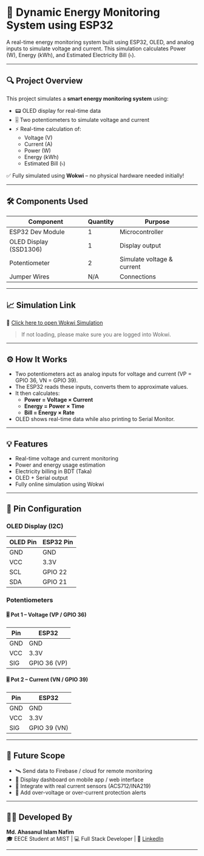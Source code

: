 # 🔌 Dynamic Energy Monitoring System using ESP32

A real-time energy monitoring system built using ESP32, OLED, and analog inputs to simulate voltage and current. This simulation calculates Power (W), Energy (kWh), and Estimated Electricity Bill (৳).

---

## 🔍 Project Overview

This project simulates a **smart energy monitoring system** using:
- 📟 OLED display for real-time data
- 🎚️ Two potentiometers to simulate voltage and current
- ⚡ Real-time calculation of:
  - Voltage (V)
  - Current (A)
  - Power (W)
  - Energy (kWh)
  - Estimated Bill (৳)

✅ Fully simulated using **Wokwi** – no physical hardware needed initially!

---

## 🛠️ Components Used

| Component         | Quantity | Purpose                     |
|------------------|----------|-----------------------------|
| ESP32 Dev Module | 1        | Microcontroller             |
| OLED Display (SSD1306) | 1   | Display output              |
| Potentiometer     | 2        | Simulate voltage & current  |
| Jumper Wires      | N/A      | Connections                 |

---

## 📈 Simulation Link

🔗 [Click here to open Wokwi Simulation](https://wokwi.com/projects/433737208181535745)  
> If not loading, please make sure you are logged into Wokwi.

---

## ⚙️ How It Works

- Two potentiometers act as analog inputs for voltage and current (VP = GPIO 36, VN = GPIO 39).
- The ESP32 reads these inputs, converts them to approximate values.
- It then calculates:
  - **Power = Voltage × Current**
  - **Energy = Power × Time**
  - **Bill = Energy × Rate**
- OLED shows real-time data while also printing to Serial Monitor.

---

## 💡 Features

- Real-time voltage and current monitoring
- Power and energy usage estimation
- Electricity billing in BDT (Taka)
- OLED + Serial output
- Fully online simulation using Wokwi

---

## 🧰 Pin Configuration

### OLED Display (I2C)
| OLED Pin | ESP32 Pin |
|----------|-----------|
| GND      | GND       |
| VCC      | 3.3V      |
| SCL      | GPIO 22   |
| SDA      | GPIO 21   |

### Potentiometers

#### 🎚️ Pot 1 – Voltage (VP / GPIO 36)
| Pin | ESP32 |
|-----|-------|
| GND | GND   |
| VCC | 3.3V  |
| SIG | GPIO 36 (VP) |

#### 🎚️ Pot 2 – Current (VN / GPIO 39)
| Pin | ESP32 |
|-----|-------|
| GND | GND   |
| VCC | 3.3V  |
| SIG | GPIO 39 (VN) |

---

## 🧠 Future Scope

- 🛰️ Send data to Firebase / cloud for remote monitoring
- 📱 Display dashboard on mobile app / web interface
- 🔌 Integrate with real current sensors (ACS712/INA219)
- 🛑 Add over-voltage or over-current protection alerts

---

## 👨‍💻 Developed By

**Md. Ahasanul Islam Nafim**  
🎓 EECE Student at MIST | 💻 Full Stack Developer | 🔗 [LinkedIn](https://www.linkedin.com/in/nafim-islam-b30901281/)  

---


